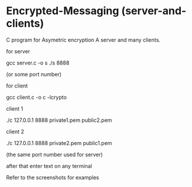 # Encrypted-Messaging (server-and-clients)

C program for Asymetric encryption
A server and many clients.


for server

gcc server.c -o s
./s 8888

(or some port number)

for client 

gcc client.c -o c -lcrypto

client 1

./c 127.0.0.1 8888 private1.pem public2.pem

client 2

./c 127.0.0.1 8888 private2.pem public1.pem

(the same port number used for server)


after that enter text on any terminal

Refer to the screenshots for examples
